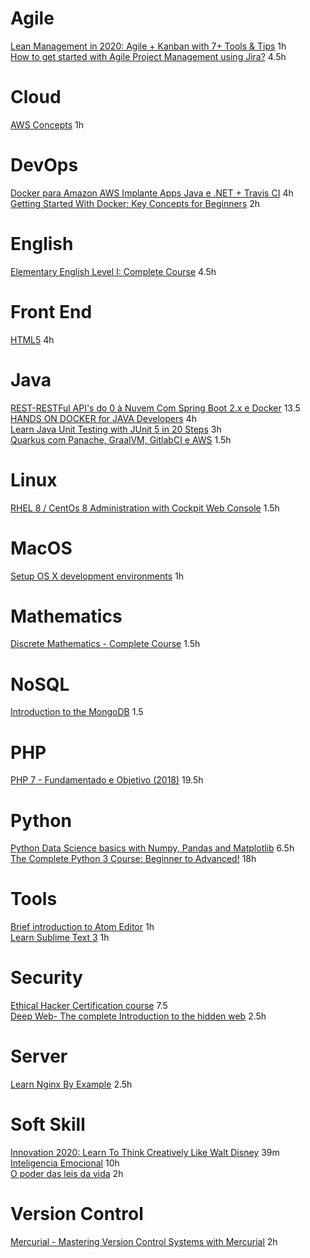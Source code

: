 # Agile
[Lean Management in 2020: Agile + Kanban with 7+ Tools & Tips](https://www.udemy.com/certificate/UC-7cc08576-11f2-436c-b0a5-f6d3da7972d1/?utm_source=sendgrid.com&utm_medium=email&utm_campaign=email) 1h   
[How to get started with Agile Project Management using Jira?](https://www.udemy.com/certificate/UC-UKVQSAA0/) 4.5h   

# Cloud
[AWS Concepts](https://www.udemy.com/certificate/UC-7CR36WMZ/?utm_campaign=email&utm_source=sendgrid.com&utm_medium=email) 1h  

# DevOps
[Docker para Amazon AWS Implante Apps Java e .NET + Travis CI](https://www.udemy.com/certificate/UC-DRUAOFNB/?utm_campaign=email&utm_source=sendgrid.com&utm_medium=email) 4h   
[Getting Started With Docker: Key Concepts for Beginners](https://www.udemy.com/certificate/UC-BNRLIJFB/?utm_campaign=email&utm_source=sendgrid.com&utm_medium=email) 2h  

# English
[Elementary English Level I: Complete Course](https://www.udemy.com/certificate/UC-1c3a338d-f23f-4bb0-b234-3008e4229ef9/?utm_medium=email&utm_campaign=email&utm_source=sendgrid.com) 4.5h     

# Front End
[HTML5](https://www.udemy.com/certificate/UC-33HY8RLS/?utm_campaign=email&utm_source=sendgrid.com&utm_medium=email) 4h  

# Java
[REST-RESTFul API's do 0 à Nuvem Com Spring Boot 2.x e Docker](https://www.udemy.com/certificate/UC-N0M5X87E/?utm_campaign=email&utm_source=sendgrid.com&utm_medium=email) 13.5   
[HANDS ON DOCKER for JAVA Developers](https://www.udemy.com/certificate/UC-G3NLCGL5/?utm_campaign=email&utm_source=sendgrid.com&utm_medium=email) 4h   
[Learn Java Unit Testing with JUnit 5 in 20 Steps](https://www.udemy.com/certificate/UC-YA8AOA5T/?utm_campaign=email&utm_source=sendgrid.com&utm_medium=email) 3h  
[Quarkus com Panache, GraalVM, GitlabCI e AWS](https://www.udemy.com/certificate/UC-77b21d13-aeae-409d-a90c-209ff0db10ac/)  1.5h  

# Linux
[RHEL 8 / CentOs 8 Administration with Cockpit Web Console](https://www.udemy.com/certificate/UC-c450430b-b5b6-404a-a681-310921719603/?utm_source=sendgrid.com&utm_medium=email&utm_campaign=email) 1.5h   

# MacOS  
[Setup OS X development environments](https://www.udemy.com/certificate/UC-UBFQK7K3/?utm_campaign=email&utm_source=sendgrid.com&utm_medium=email) 1h  

# Mathematics
[Discrete Mathematics - Complete Course](https://www.udemy.com/certificate/UC-TPB699U5/?utm_campaign=email&utm_source=sendgrid.com&utm_medium=email) 1.5h   

# NoSQL   
[Introduction to the MongoDB](https://www.udemy.com/certificate/UC-GTITIVRZ/) 1.5   

# PHP 
[PHP 7 - Fundamentado e Objetivo (2018)](https://www.udemy.com/certificate/UC-LGYB5M8G/?utm_campaign=email&utm_source=sendgrid.com&utm_medium=email) 19.5h  

# Python   
[Python Data Science basics with Numpy, Pandas and Matplotlib](https://www.udemy.com/certificate/UC-86c4f940-6e64-4da4-aef3-d65436d3bf86/) 6.5h    
[The Complete Python 3 Course: Beginner to Advanced!](https://www.udemy.com/certificate/UC-679MS6P9/?utm_campaign=email&utm_source=sendgrid.com&utm_medium=email) 18h  

# Tools  
[Brief introduction to Atom Editor](https://www.udemy.com/certificate/UC-IIZL33UK/) 1h    
[Learn Sublime Text 3](https://www.udemy.com/certificate/UC-6c88154d-03b3-4d0e-851e-e7782f2aca0f/?utm_medium=email&utm_campaign=email&utm_source=sendgrid.com) 1h   

# Security
[Ethical Hacker Certification course](https://www.udemy.com/certificate/UC-5TAXNVAD/?utm_campaign=email&utm_source=sendgrid.com&utm_medium=email) 7.5  
[Deep Web- The complete Introduction to the hidden web](https://www.udemy.com/certificate/UC-9923a37b-e05f-422b-bf2c-df6bd10fe800/) 2.5h   

# Server
[Learn Nginx By Example](https://www.udemy.com/certificate/UC-266DLLC5/) 2.5h  

# Soft Skill
[Innovation 2020: Learn To Think Creatively Like Walt Disney](https://www.udemy.com/certificate/UC-359R792D/) 39m   
[Inteligencia Emocional](https://edools-3-production.s3.amazonaws.com/org-14781/school-15779/certificates/enrollment-3635390/course-33096.pdf) 10h    
[O poder das leis da vida](https://www.udemy.com/certificate/UC-LG824E2P/?utm_medium=email&utm_campaign=email&utm_source=sendgrid.com) 2h  

# Version Control
[Mercurial - Mastering Version Control Systems with Mercurial](https://www.udemy.com/certificate/UC-MS571RL5/) 2h    

